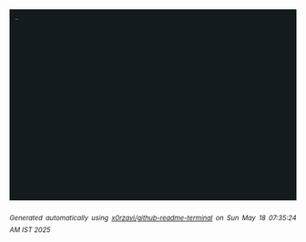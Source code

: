 <div align="justify">
<picture>
    <source media="(prefers-color-scheme: dark)" srcset="./output.gif">
    <source media="(prefers-color-scheme: light)" srcset="./output.gif">
    <img alt="GIFOS" src="output.gif">
</picture>

<sub><i>Generated automatically using [x0rzavi/github-readme-terminal](https://github.com/x0rzavi/github-readme-terminal) on Sun May 18 07:35:24 AM IST 2025</i></sub>

<!-- <details>
<summary>More details</summary>

</details> -->
</div>

<!-- Image deletion URL: NONE -->